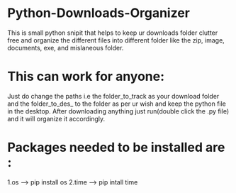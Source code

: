 # Python-Downloads-Organizer
This is small python snipit that helps to keep ur downloads folder clutter free and organize the different files into different folder like the zip, image, documents, exe, and mislaneous folder.
# This can work for anyone:
Just do change the paths i.e the folder_to_track as your download folder and the folder_to_des_<custom folder name> to the folder as per ur wish and keep the python file in the desktop.
After downloading anything just run(double click the .py file) and it will organize it accordingly.

# Packages needed to be installed are :
1.os --> pip install os
2.time --> pip intall time
